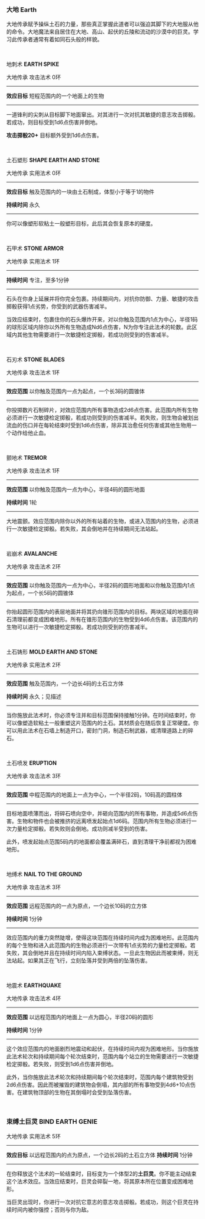 ### 大地 Earth

大地传承赋予操纵土石的力量，那些真正掌握此道者可以强迫其脚下的大地服从他的命令。大地魔法来自居住在大地、高山、起伏的丘陵和流动的沙漠中的巨灵。学习此传承者通常有着如同石头般的样貌。

 

地刺术 **EARTH SPIKE**

大地传承 攻击法术 0环

------------------------------------------------------------------------

**效应目标** 短程范围内的一个地面上的生物

------------------------------------------------------------------------

一道锋利的尖刺从目标脚下地面窜出。对其进行一次对抗其敏捷的意志攻击掷骰。若成功，则目标受到1d6点伤害并倒地。

**攻击掷骰20+** 目标额外受到1d6点伤害。

 

土石塑形 **SHAPE EARTH AND STONE**

大地传承 实用法术 0环

------------------------------------------------------------------------

**效应目标** 触及范围内的一块由土石制成，体型小于等于1的物件

**持续时间** 永久

------------------------------------------------------------------------

你可以像塑形软粘土一般塑形目标，此后其会恢复原本的硬度。

 

石甲术 **STONE ARMOR**

大地传承 实用法术 1环

------------------------------------------------------------------------

**持续时间** 专注，至多1分钟

------------------------------------------------------------------------

石头在你身上延展并将你完全包裹。持续期间内，对抗你防御、力量、敏捷的攻击掷骰获得1点劣势，你受到的武器伤害减半。

当效应结束时，包裹住你的石头爆炸开来，对以你触及范围内1点为中心，半径1码的球形区域内除你以外所有生物造成Nd6点伤害，N为你专注此法术的轮数。此区域内其他生物需要进行一次敏捷检定掷骰，若成功则受到的伤害减半。

 

石刃术 **STONE BLADES**

大地传承 攻击法术 1环

------------------------------------------------------------------------

**效应范围** 以你触及范围内一点为起点，一个长3码的圆锥体

------------------------------------------------------------------------

你投掷数片石制碎片，对效应范围内所有事物造成2d6点伤害。此范围内所有生物必须进行一次敏捷检定掷骰，若成功则受到的伤害减半。若失败，则生物会被划出流血的伤口并在每轮结束时受到1d6点伤害，除非其治愈任何伤害或其他生物用一个动作给他止血。

 

颤地术 **TREMOR**

大地传承 攻击法术 1环

------------------------------------------------------------------------

**效应范围** 以你触及范围内一点为中心，半径4码的圆形地面

**持续时间** 1轮

------------------------------------------------------------------------

大地震颤。效应范围内除你以外的所有站着的生物，或进入范围内的生物，必须进行一次敏捷检定掷骰。若失败，其会倒地并在持续期间无法站起。

 

岩崩术 **AVALANCHE**

大地传承 攻击法术 2环

------------------------------------------------------------------------

**效应范围**
以你触及范围内一点为中心，半径2码的圆形地面和以你触及范围内1点为起点，一个长5码的圆锥体

------------------------------------------------------------------------

你抬起圆形范围内的表层地面并将其扔向锥形范围内的目标。两块区域的地面在碎石清理前都变成困难地形。所有在锥形范围内的生物受到4d6点伤害。该范围内的生物可以进行一次敏捷检定掷骰。若成功则受到的伤害减半。

 

土石铸形 **MOLD EARTH AND STONE**

大地传承 实用法术 2环

------------------------------------------------------------------------

**效应范围** 触及范围内，一个边长4码的土石立方体

**持续时间** 永久；见描述

------------------------------------------------------------------------

当你施放此法术时，你必须专注并和目标范围保持接触1分钟。在时间结束时，你可以像塑造软粘土一般重塑这片范围内的土石。其材质会在随后恢复正常硬度。你可以用此法术在石墙上制造开口，密封门洞，制造石制武器，或清理道路上的碎石。

 

土石喷发 **ERUPTION**

大地传承 攻击法术 3环

------------------------------------------------------------------------

**效应范围** 中程范围内的地面上一点为中心，一个半径2码，10码高的圆柱体

------------------------------------------------------------------------

目标地面喷薄而出，将碎石喷向空中，并砸向范围内的所有事物，并造成5d6点伤害。生物和物件也会被推挤的远离喷发起始点1d6码。范围内所有生物必须进行一次力量检定掷骰。若失败则会倒地。成功则减半受到的伤害。

此外，喷发起始点范围5码内的地面都会覆盖满碎石，直到清理干净前都视为困难地形。

 

地缚术 **NAIL TO THE GROUND**

大地传承 攻击法术 3环

------------------------------------------------------------------------

**效应范围** 远程范围内的一点为原点，一个边长10码的立方体

**持续时间** 1分钟

------------------------------------------------------------------------

效应范围内的重力突然陡增，使得这块范围在持续时间内成为困难地形。此范围内的每个生物和进入此范围内的生物必须进行一次带有1点劣势的力量检定掷骰。若失败，其会倒地并且在持续时间内陷入束缚状态。一旦此生物因此而被束缚，则无法站起。如果其正在飞行，立刻坠落并受到两倍的坠落伤害。

 

地震术 **EARTHQUAKE**

大地传承 攻击法术 4环

------------------------------------------------------------------------

**效应范围** 以远程范围内的地面上一点为圆心，半径20码的圆形

**持续时间** 1分钟

------------------------------------------------------------------------

这个效应范围内的地面剧烈地震动和起伏，在持续时间内视为困难地形。当你施放此法术轮次和持续期间每个轮次结束时，范围内每个站立的生物需要进行一次敏捷检定掷骰。若失败，则受到1d6点伤害并倒地。

此外，当你施放此法术轮次和持续期间每个轮次结束时，范围内每个建筑物受到2d6点伤害。因此而被摧毁的建筑物会倒塌，其内部的所有事物受到4d6+10点伤害。在建筑物顶部的生物在其倒塌时会受到坠落伤害。

 

### **束缚土巨灵** BIND EARTH GENIE

大地传承 实用法术 5环

------------------------------------------------------------------------

**效应目标** 以远程范围内的点为原点，一个边长2码的土石立方体
**持续时间** 1分钟

------------------------------------------------------------------------

在你释放这个法术的一轮结束时，目标变为一个体型2的**土巨灵**。你不能主动结束这个法术效应。当效应结束时，巨灵会碎裂一地，将其原本所在位置变成困难地形。

当巨灵出现时，你进行一次对抗它意志的意志攻击掷骰。若成功，则这个巨灵在持续时间内被你强控；否则与你为敌。
